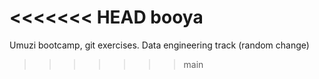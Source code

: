 <<<<<<< HEAD
booya
=======
Umuzi bootcamp, git exercises.
Data engineering track (random change)

>>>>>>> main
